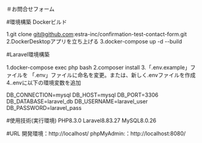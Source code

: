 ＃お問合せフォーム

#環境構築
Dockerビルド

1.git clone git@github.com:estra-inc/confirmation-test-contact-form.git
2.DockerDesktopアプリを立ち上げる
3.docker-compose up -d --build

#Laravel環境構築

1.docker-compose exec php bash
2.composer install
3.「.env.example」ファイルを 「.env」ファイルに命名を変更。または、新しく.envファイルを作成
4..envに以下の環境変数を追加

DB_CONNECTION=mysql
DB_HOST=mysql
DB_PORT=3306
DB_DATABASE=laravel_db
DB_USERNAME=laravel_user
DB_PASSWORD=laravel_pass

#使用技術(実行環境)
PHP8.3.0
Laravel8.83.27
MySQL8.0.26

#URL
開発環境：http://localhost/
phpMyAdmin:：http://localhost:8080/
